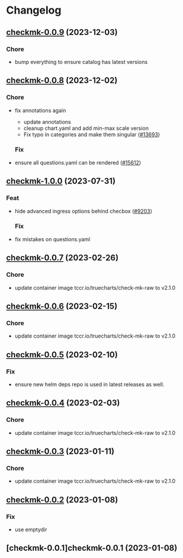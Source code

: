 # Changelog



## [checkmk-0.0.9](https://github.com/truecharts/charts/compare/checkmk-0.0.8...checkmk-0.0.9) (2023-12-03)

### Chore

- bump everything to ensure catalog has latest versions
  
  


## [checkmk-0.0.8](https://github.com/truecharts/charts/compare/checkmk-1.0.0...checkmk-0.0.8) (2023-12-02)

### Chore

- fix annotations again
  - update annotations
  - cleanup chart.yaml and add min-max scale version
  - Fix typo in categories and make them singular ([#13693](https://github.com/truecharts/charts/issues/13693))
  
  ### Fix

- ensure all questions.yaml can be rendered ([#15612](https://github.com/truecharts/charts/issues/15612))
  
  











## [checkmk-1.0.0](https://github.com/truecharts/charts/compare/checkmk-0.0.7...checkmk-1.0.0) (2023-07-31)

### Feat

- hide advanced ingress options behind checbox ([#9203](https://github.com/truecharts/charts/issues/9203))
  
  ### Fix

- fix mistakes on questions.yaml
  
  


## [checkmk-0.0.7](https://github.com/truecharts/charts/compare/checkmk-0.0.6...checkmk-0.0.7) (2023-02-26)

### Chore

- update container image tccr.io/truecharts/check-mk-raw to v2.1.0
  
  


## [checkmk-0.0.6](https://github.com/truecharts/charts/compare/checkmk-0.0.5...checkmk-0.0.6) (2023-02-15)

### Chore

- update container image tccr.io/truecharts/check-mk-raw to v2.1.0
  
  


## [checkmk-0.0.5](https://github.com/truecharts/charts/compare/checkmk-0.0.4...checkmk-0.0.5) (2023-02-10)

### Fix

- ensure new helm deps repo is used in latest releases as well.
  
  


## [checkmk-0.0.4](https://github.com/truecharts/charts/compare/checkmk-0.0.3...checkmk-0.0.4) (2023-02-03)

### Chore

- update container image tccr.io/truecharts/check-mk-raw to v2.1.0
  
  


## [checkmk-0.0.3](https://github.com/truecharts/charts/compare/checkmk-0.0.2...checkmk-0.0.3) (2023-01-11)

### Chore

- update container image tccr.io/truecharts/check-mk-raw to v2.1.0
  
  


## [checkmk-0.0.2](https://github.com/truecharts/charts/compare/checkmk-0.0.1...checkmk-0.0.2) (2023-01-08)

### Fix

- use emptydir
  
  


## [checkmk-0.0.1]checkmk-0.0.1 (2023-01-08)


